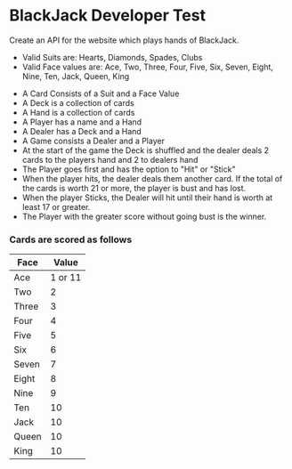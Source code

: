 ﻿# BlackJack Developer Test

Create an API for the website which plays hands of BlackJack.

- Valid Suits are: Hearts, Diamonds, Spades, Clubs 
- Valid Face values are: Ace, Two, Three, Four, Five, Six, Seven, Eight, Nine, Ten, Jack, Queen, King

* A Card Consists of a Suit and a Face Value
* A Deck is a collection of cards
* A Hand is a collection of cards
* A Player has a name and a Hand
* A Dealer has a Deck and a Hand
* A Game consists a Dealer and a Player
* At the start of the game the Deck is shuffled and the dealer deals 2 cards to the players hand and 2 to dealers hand
* The Player goes first and has the option to "Hit" or "Stick"
* When the player hits, the dealer deals them another card. If the total of the cards is worth 21 or more, the player is bust and has lost.
* When the player Sticks, the Dealer will hit until their hand is worth at least 17 or greater.
* The Player with the greater score without going bust is the winner.

### Cards are scored as follows
| Face	  | Value   |
|---------| --------|  
| Ace	  | 1 or 11 | 
| Two	  | 2       | 
| Three	  | 3       | 
| Four	  | 4       | 
| Five	  | 5       | 
| Six	  | 6       | 
| Seven	  | 7       | 
| Eight	  | 8       | 
| Nine	  | 9       | 
| Ten	  | 10      | 
| Jack	  | 10      | 
| Queen	  | 10      | 
| King	  | 10      | 
